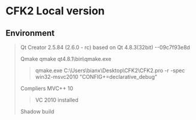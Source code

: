 # CFK2 Local version

## Environment

> Qt  Creator 2.5.84 (2.6.0 - rc) based on Qt 4.8.3(32bit) --09c7f93e8d
>
> Qmake qmake qt4.8.1\bin\qmake.exe
>
> > qmake.exe C:\Users\bianx\Desktop\CFK2\CFK2.pro -r -spec win32-msvc2010 "CONFIG+=declarative_debug"
>
> Compliers MVC++ 10
>
> > VC 2010 installed
>
> Shadow build